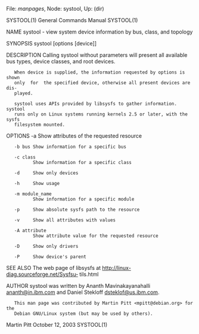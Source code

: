 File: *manpages*,  Node: systool,  Up: (dir)

SYSTOOL(1)                  General Commands Manual                 SYSTOOL(1)



NAME
       systool - view system device information by bus, class, and topology


SYNOPSIS
       systool [options [device]]


DESCRIPTION
       Calling  systool  without  parameters  will  present  all available bus
       types, device classes, and root devices.

       When device is supplied, the information requested by options is  shown
       only  for  the specified device, otherwise all present devices are dis‐
       played.

       systool uses APIs provided by libsysfs to gather information.   systool
       runs only on Linux systems running kernels 2.5 or later, with the sysfs
       filesystem mounted.


OPTIONS
       -a     Show attributes of the requested resource

       -b bus Show information for a specific bus

       -c class
              Show information for a specific class

       -d     Show only devices

       -h     Show usage

       -m module_name
              Show information for a specific module

       -p     Show absolute sysfs path to the resource

       -v     Show all attributes with values

       -A attribute
              Show attribute value for the requested resource

       -D     Show only drivers

       -P     Show device's parent


SEE ALSO
       The web page of libsysfs  at  http://linux-diag.sourceforge.net/Sysfsu‐
       tils.html


AUTHOR
       systool was written by Ananth Mavinakayanahalli <ananth@in.ibm.com> and
       Daniel Stekloff <dsteklof@us.ibm.com>.

       This man page was contributed by Martin Pitt <mpitt@debian.org> for the
       Debian GNU/Linux system (but may be used by others).



Martin Pitt                    October 12, 2003                     SYSTOOL(1)
